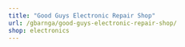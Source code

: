 ```yaml
---
title: "Good Guys Electronic Repair Shop"
url: /gbarnga/good-guys-electronic-repair-shop/
shop: electronics
---
```


